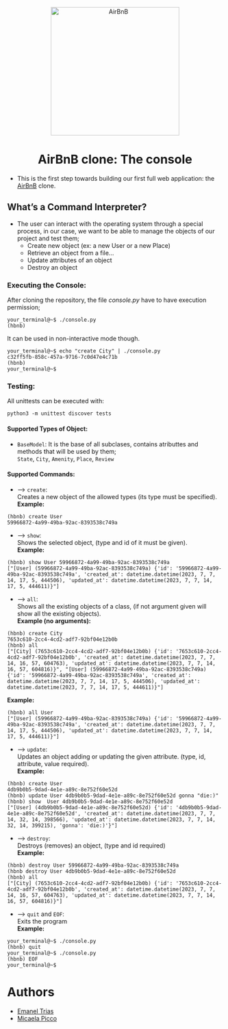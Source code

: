 <div align="center">

<img src="https://github.com/vandriodd/holbertonschool-AirBnB_clone/assets/110431271/16e8dbdd-c2b9-46a8-ad80-2d0b8729618a" alt="AirBnB" width=300 />
<h1> AirBnB clone: The console </h1>

<div align="left">

- This is the first step towards building our first full web application: the [AirBnB](https://es.airbnb.com/) clone.

## What’s a Command Interpreter?
- The user can interact with the operating system through a special process, in our case, we want to be able to manage the objects of our project and test them;
  * Create new object (ex: a new User or a new Place)
  * Retrieve an object from a file...
  * Update attributes of an object
  * Destroy an object

### Executing the Console:
After cloning the repository, the file *console.py* have to have execution permission;
```
your_terminal@~$ ./console.py
(hbnb)
```
It can be used in non-interactive mode though.
```
your_terminal@~$ echo "create City" | ./console.py 
c32ff5fb-858c-457a-9716-7c0d47e4c71b
(hbnb)
your_terminal@~$
```

### Testing:
All unittests can be executed with:
```
python3 -m unittest discover tests
```

#### Supported Types of Object:
- `BaseModel`:
It is the base of all subclases, contains atributtes and methods that will be used by them; <br />
`State`, `City`, `Amenity`, `Place`, `Review`

#### Supported Commands:
* --> `create`: <br />
Creates a new object of the allowed types (its type must be specified). <br />
**Example:**
```
(hbnb) create User
59966872-4a99-49ba-92ac-8393538c749a
```

* --> `show`: <br />
Shows the selected object, (type and id of it must be given). <br />
**Example:**
```
(hbnb) show User 59966872-4a99-49ba-92ac-8393538c749a
["[User] (59966872-4a99-49ba-92ac-8393538c749a) {'id': '59966872-4a99-49ba-92ac-8393538c749a', 'created_at': datetime.datetime(2023, 7, 7, 14, 17, 5, 444506), 'updated_at': datetime.datetime(2023, 7, 7, 14, 17, 5, 444611)}"]
```

* --> `all`: <br />
Shows all the existing objects of a class, (if not argument given will show all the existing objects). <br />
**Example (no arguments):**
```
(hbnb) create City
7653c610-2cc4-4cd2-adf7-92bf04e12b0b
(hbnb) all
["[City] (7653c610-2cc4-4cd2-adf7-92bf04e12b0b) {'id': '7653c610-2cc4-4cd2-adf7-92bf04e12b0b', 'created_at': datetime.datetime(2023, 7, 7, 14, 16, 57, 604763), 'updated_at': datetime.datetime(2023, 7, 7, 14, 16, 57, 604816)}", "[User] (59966872-4a99-49ba-92ac-8393538c749a) {'id': '59966872-4a99-49ba-92ac-8393538c749a', 'created_at': datetime.datetime(2023, 7, 7, 14, 17, 5, 444506), 'updated_at': datetime.datetime(2023, 7, 7, 14, 17, 5, 444611)}"]
```
**Example:**
```
(hbnb) all User
["[User] (59966872-4a99-49ba-92ac-8393538c749a) {'id': '59966872-4a99-49ba-92ac-8393538c749a', 'created_at': datetime.datetime(2023, 7, 7, 14, 17, 5, 444506), 'updated_at': datetime.datetime(2023, 7, 7, 14, 17, 5, 444611)}"]
```

* --> `update`: <br />
Updates an object adding or updating the given attribute. (type, id, attribute, value required). <br />
**Example:**
```
(hbnb) create User
4db9b0b5-9dad-4e1e-a89c-8e752f60e52d
(hbnb) update User 4db9b0b5-9dad-4e1e-a89c-8e752f60e52d gonna "die:)"
(hbnb) show  User 4db9b0b5-9dad-4e1e-a89c-8e752f60e52d
["[User] (4db9b0b5-9dad-4e1e-a89c-8e752f60e52d) {'id': '4db9b0b5-9dad-4e1e-a89c-8e752f60e52d', 'created_at': datetime.datetime(2023, 7, 7, 14, 32, 14, 398566), 'updated_at': datetime.datetime(2023, 7, 7, 14, 32, 14, 399215), 'gonna': 'die:)'}"]
```

* --> `destroy`: <br />
Destroys (removes) an object, (type and id required) <br />
**Example:**
```
(hbnb) destroy User 59966872-4a99-49ba-92ac-8393538c749a
(hbnb destroy User 4db9b0b5-9dad-4e1e-a89c-8e752f60e52d
(hbnb) all
["[City] (7653c610-2cc4-4cd2-adf7-92bf04e12b0b) {'id': '7653c610-2cc4-4cd2-adf7-92bf04e12b0b', 'created_at': datetime.datetime(2023, 7, 7, 14, 16, 57, 604763), 'updated_at': datetime.datetime(2023, 7, 7, 14, 16, 57, 604816)}"]
```

* --> `quit` and `EOF`: <br />
Exits the program <br />
**Example:**
```
your_terminal@~$ ./console.py
(hbnb) quit
your_terminal@~$ ./console.py
(hbnb) EOF
your_terminal@~$
```

# Authors
-  [Emanel Trias](https://github.com/KrasniKot)
-  [Micaela Picco](https://github.com/micaelapicco)
